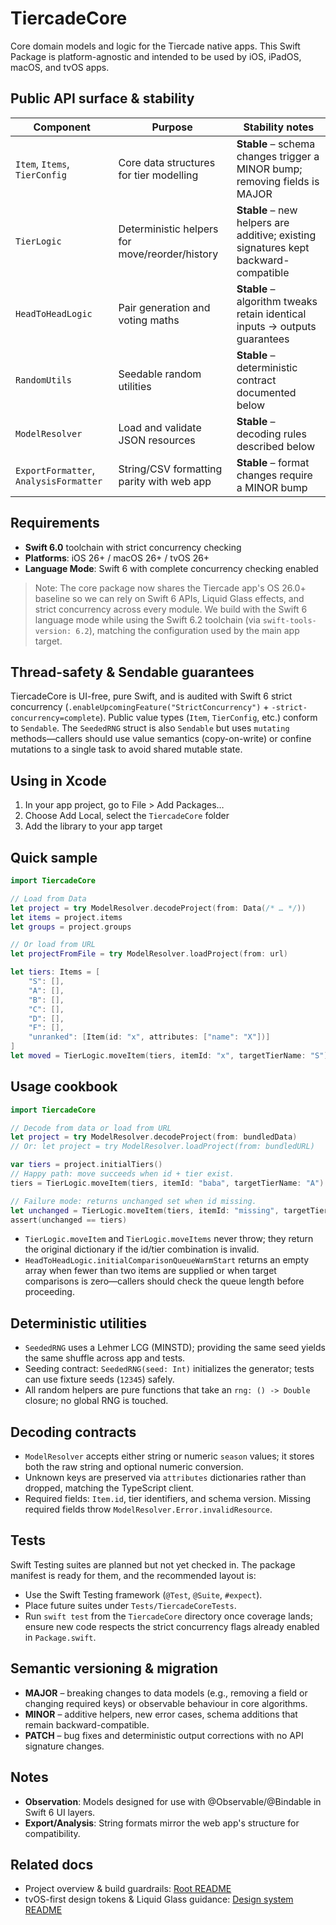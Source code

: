 # TiercadeCore

Core domain models and logic for the Tiercade native apps. This Swift Package is platform-agnostic and intended to be used by iOS, iPadOS, macOS, and tvOS apps.

## Public API surface & stability

| Component | Purpose | Stability notes |
| --- | --- | --- |
| `Item`, `Items`, `TierConfig` | Core data structures for tier modelling | **Stable** – schema changes trigger a MINOR bump; removing fields is MAJOR |
| `TierLogic` | Deterministic helpers for move/reorder/history | **Stable** – new helpers are additive; existing signatures kept backward-compatible |
| `HeadToHeadLogic` | Pair generation and voting maths | **Stable** – algorithm tweaks retain identical inputs → outputs guarantees |
| `RandomUtils` | Seedable random utilities | **Stable** – deterministic contract documented below |
| `ModelResolver` | Load and validate JSON resources | **Stable** – decoding rules described below |
| `ExportFormatter`, `AnalysisFormatter` | String/CSV formatting parity with web app | **Stable** – format changes require a MINOR bump |

## Requirements
- **Swift 6.0** toolchain with strict concurrency checking
- **Platforms**: iOS 26+ / macOS 26+ / tvOS 26+
- **Language Mode**: Swift 6 with complete concurrency checking enabled

> Note: The core package now shares the Tiercade app's OS 26.0+ baseline so we can rely on Swift 6 APIs, Liquid Glass effects, and strict concurrency across every module. We build with the Swift 6
> language mode while using the Swift 6.2 toolchain (via `swift-tools-version: 6.2`), matching the
> configuration used by the main app target.

## Thread-safety & Sendable guarantees

TiercadeCore is UI-free, pure Swift, and is audited with Swift 6 strict concurrency (`.enableUpcomingFeature("StrictConcurrency")` + `-strict-concurrency=complete`). Public value types (`Item`, `TierConfig`, etc.) conform to `Sendable`. The `SeededRNG` struct is also `Sendable` but uses `mutating` methods—callers should use value semantics (copy-on-write) or confine mutations to a single task to avoid shared mutable state.

## Using in Xcode
1. In your app project, go to File > Add Packages…
2. Choose Add Local, select the `TiercadeCore` folder
3. Add the library to your app target

## Quick sample
```swift
import TiercadeCore

// Load from Data
let project = try ModelResolver.decodeProject(from: Data(/* … */))
let items = project.items
let groups = project.groups

// Or load from URL
let projectFromFile = try ModelResolver.loadProject(from: url)

let tiers: Items = [
    "S": [],
    "A": [],
    "B": [],
    "C": [],
    "D": [],
    "F": [],
    "unranked": [Item(id: "x", attributes: ["name": "X"])]
]
let moved = TierLogic.moveItem(tiers, itemId: "x", targetTierName: "S")
```

## Usage cookbook

```swift
import TiercadeCore

// Decode from data or load from URL
let project = try ModelResolver.decodeProject(from: bundledData)
// Or: let project = try ModelResolver.loadProject(from: bundledURL)

var tiers = project.initialTiers()
// Happy path: move succeeds when id + tier exist.
tiers = TierLogic.moveItem(tiers, itemId: "baba", targetTierName: "A")

// Failure mode: returns unchanged set when id missing.
let unchanged = TierLogic.moveItem(tiers, itemId: "missing", targetTierName: "S")
assert(unchanged == tiers)
```

- `TierLogic.moveItem` and `TierLogic.moveItems` never throw; they return the original dictionary if the id/tier combination is invalid.
- `HeadToHeadLogic.initialComparisonQueueWarmStart` returns an empty array when fewer than two items are supplied or when target comparisons is zero—callers should check the queue length before proceeding.

## Deterministic utilities
- `SeededRNG` uses a Lehmer LCG (MINSTD); providing the same seed yields the same shuffle across app and tests.
- Seeding contract: `SeededRNG(seed: Int)` initializes the generator; tests can use fixture seeds (`12345`) safely.
- All random helpers are pure functions that take an `rng: () -> Double` closure; no global RNG is touched.

## Decoding contracts
- `ModelResolver` accepts either string or numeric `season` values; it stores both the raw string and optional numeric conversion.
- Unknown keys are preserved via `attributes` dictionaries rather than dropped, matching the TypeScript client.
- Required fields: `Item.id`, tier identifiers, and schema version. Missing required fields throw `ModelResolver.Error.invalidResource`.

## Tests
Swift Testing suites are planned but not yet checked in. The package manifest is ready for them, and
the recommended layout is:

- Use the Swift Testing framework (`@Test`, `@Suite`, `#expect`).
- Place future suites under `Tests/TiercadeCoreTests`.
- Run `swift test` from the `TiercadeCore` directory once coverage lands; ensure new code respects the
  strict concurrency flags already enabled in `Package.swift`.

## Semantic versioning & migration
- **MAJOR** – breaking changes to data models (e.g., removing a field or changing required keys) or observable behaviour in core algorithms.
- **MINOR** – additive helpers, new error cases, schema additions that remain backward-compatible.
- **PATCH** – bug fixes and deterministic output corrections with no API signature changes.

## Notes
- **Observation**: Models designed for use with @Observable/@Bindable in Swift 6 UI layers.
- **Export/Analysis**: String formats mirror the web app's structure for compatibility.

## Related docs
- Project overview & build guardrails: [Root README](../README.md)
- tvOS-first design tokens & Liquid Glass guidance: [Design system README](../Tiercade/Design/README.md)
